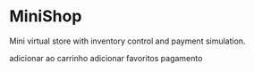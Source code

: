 # MiniShop
Mini virtual store with inventory control and payment simulation.


adicionar ao carrinho
adicionar favoritos
pagamento